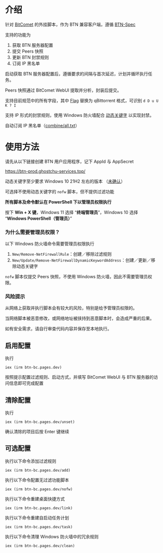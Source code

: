 # 介绍

针对 [BitComet](https://www.bitcomet.com/en/archive) 的外挂脚本，作为 BTN 兼容客户端，遵循 [BTN-Spec](https://github.com/PBH-BTN/BTN-Spec)

支持的功能为

1. 获取 BTN 服务器配置
2. 提交 Peers 快照
3. 更新 BTN 封禁规则
4. 订阅 IP 黑名单

启动获取 BTN 服务器配置后，遵循要求的间隔与首次延迟，计划并循环执行任务。

Peers 快照通过 BitComet WebUI 提取并分析，封装后提交。

支持目前规范中的所有字段，其中 [Flag](https://github.com/PBH-BTN/quick-references/blob/main/utp_flags.md) 替换为 qBittorrent 格式，可识别 `d D u U K ? I`

支持 IP 形式的封禁规则，使用 Windows 防火墙配合 [动态关键字](https://learn.microsoft.com/windows/security/operating-system-security/network-security/windows-firewall/dynamic-keywords) 以实现封禁。

自动订阅 IP 黑名单（[combine/all.txt](https://github.com/PBH-BTN/BTN-Collected-Rules/blob/main/combine/all.txt)）

# 使用方法

请先从以下链接创建 BTN 用户应用程序，记下 AppId 与 AppSecret

https://btn-prod.ghostchu-services.top/

动态关键字至少要求 Windows 10 21H2 左右的版本 （[未确认](https://github.com/MicrosoftDocs/windows-powershell-docs/blob/main/docset/winserver2022-ps/netsecurity/Get-NetFirewallDynamicKeywordAddress.md)）

可选择不使用动态关键字的 `nofw` 脚本，但不提供过滤功能

**所有脚本及命令默认在 PowerShell 下以管理员权限执行**

按下 **Win + X 键**，Windows 11 选择 “**终端管理员**”，Windows 10 选择 “**Windows PowerShell（管理员）**”

### 为什么需要管理员权限？

以下 Windows 防火墙命令需要管理员权限执行

1. `New/Remove-NetFirewallRule`：创建／移除过滤规则
2. `New/Update/Remove-NetFirewallDynamicKeywordAddress`：创建／更新／移除动态关键字

`nofw` 脚本仅提交 Peers 快照，不使用 Windows 防火墙，因此不需要管理员权限。

### 风险提示

从网络上获取并执行脚本会有较大的风险，特别是给予管理员权限的。

当网络脚本被恶意修改，或网络地址被挟持到恶意脚本时，会造成严重的后果。

如有安全需求，请自行审查代码内容并保存至本地执行。

## 启用配置

执行

`iex (irm btn-bc.pages.dev)`

按照提示配置过滤规则、启动方式，并填写 BitComet WebUI 与 BTN 服务器的访问信息即可完成配置

## 清除配置

执行

`iex (irm btn-bc.pages.dev/unset)`

确认清除的项目后按 Enter 键继续

## 可选配置

执行以下命令添加过滤规则

`iex (irm btn-bc.pages.dev/add)`

执行以下命令配置无过滤功能脚本

`iex (irm btn-bc.pages.dev/nofw)`

执行以下命令重建桌面快捷方式

`iex (irm btn-bc.pages.dev/link)`

执行以下命令重建自启动任务计划

`iex (irm btn-bc.pages.dev/task)`

执行以下命令清理 Windows 防火墙中的冗余规则

`iex (irm btn-bc.pages.dev/clean)`
